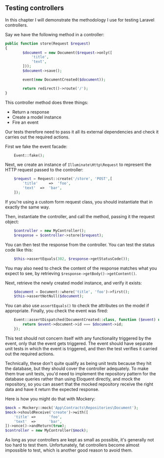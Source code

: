 ## Testing controllers

In this chapter I will demonstrate the methodology I use for testing Laravel controllers.

Say we have the following method in a controller:

```php
public function store(Request $request)
{    
        $document = new Document($request->only([
            'title', 
            'text', 
        ]));
        $document->save();

        event(new DocumentCreated($document));

        return redirect()->route('/');
}
```

This controller method does three things:

* Return a response
* Create a model instance
* Fire an event

Our tests therefore need to pass it all its external dependencies and check it carries out the required actions.

First we fake the event facade:

```php
    Event::fake();
```

Next, we create an instance of `Illuminate\Http\Request` to represent the HTTP request passed to the controller:

```php
    $request = Request::create('/store', 'POST',[
        'title' 	=> 	'foo',
        'text' 	=> 	'bar',
    ]);
```

If you're using a custom form request class, you should instantiate that in exactly the same way.

Then, instantiate the controller, and call the method, passing it the request object:

```php
    $controller = new MyController();
    $response = $controller->store($request);
```

You can then test the response from the controller. You can test the status code like this:

```php
    $this->assertEquals(302, $response->getStatusCode());
```

You may also need to check the content of the response matches what you expect to see, by retrieving `$response->getBody()->getContent()`.

Next, retrieve the newly created model instance, and verify it exists:

```php
    $document = Document::where('title', 'foo')->first();
    $this->assertNotNull($document);
```

You can also use `assertEquals()` to check the attributes on the model if appropriate. Finally, you check the event was fired:

```php
    Event::assertDispatched(DocumentCreated::class, function ($event) use ($document) { 
        return $event->document->id === $document->id; 
    });
```

This test should not concern itself with any functionality triggered by the event, only that the event gets triggered. The event should have separate unit tests in which the event is triggered, and then the test verifies it carried out the required actions.

Technically, these don't quite qualify as being unit tests because they hit the database, but they should cover the controller adequately. To make them true unit tests, you'd need to implement the repository pattern for the database queries rather than using Eloquent directly, and mock the repository, so you can assert that the mocked repository receive the right data and have it return the expected response.

Here is how you might do that with Mockery:

```php
$mock = Mockery::mock('App\Contracts\Repositories\Document');
$mock->shouldReceive('create')->with([
	'title'	=>		'foo',
	'text'	=>		'bar',
])->once()->andReturn(true);
$controller = new MyController($mock);
```

As long as your controllers are kept as small as possible, it's generally not too hard to test them. Unfortunately, fat controllers become almost impossible to test, which is another good reason to avoid them.
